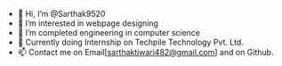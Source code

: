 - 👋 Hi, I’m @Sarthak9520
- 👀 I’m interested in webpage designing
- 🌱 I’m completed engineering in computer science
- 💞️ Currently doing Internship on Techpile Technology Pvt. Ltd.
- 📫 Contact me on Email[sarthaktiwari482@gmail.com] and on Github.

<!---
Sarthak9520/Sarthak9520 is a ✨ special ✨ repository because its `README.md` (this file) appears on your GitHub profile.
You can click the Preview link to take a look at your changes.
--->
